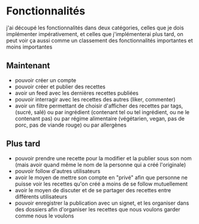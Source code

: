# Fonctionnalités

j'ai découpé les fonctionnalités dans deux catégories, celles que je dois implémenter impérativement, et celles que j'implémenterai plus tard, on peut voir ça aussi comme un classement des fonctionnalités importantes et moins importantes

## Maintenant

- pouvoir créer un compte
- pouvoir créer et publier des recettes
- avoir un feed avec les dernières recettes publiées
- pouvoir interragir avec les recettes des autres (liker, commenter)
- avoir un filtre permettant de choisir d'afficher des recettes par tags, (sucré, salé) ou par ingrédient (contenant tel ou tel ingrédient, ou ne le contenant pas) ou par régime alimentaire (végétarien, vegan, pas de porc, pas de viande rouge) ou par allergènes

## Plus tard
- pouvoir prendre une recette pour la modifier et la publier sous son nom (mais avoir quand même le nom de la personne qui a créé l'originale)
- pouvoir follow d'autres utilisateurs
- avoir le moyen de mettre son compte en "privé" afin que personne ne puisse voir les recettes qu'on créé a moins de se follow mutuellement
- avoir le moyen de discuter et de se partager des recettes entre différents utilisateurs
- pouvoir enregistrer la publication avec un signet, et les organiser dans des dossiers afin d'organiser les recettes que nous voulons garder comme nous le voulons